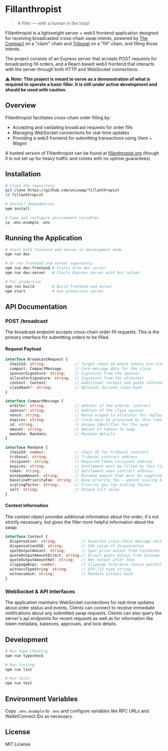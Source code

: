 # Fillanthropist

> A filler — with a human in the loop!

Fillanthropist is a lightweight server + web3 frontend application designed for receiving broadcasted cross-chain swap intents, powered by [The Compact](https://github.com/uniswap/the-compact) on a "claim" chain and [Tribunal](https://github.com/uniswap/tribunal) on a "fill" chain, and filling those intents.

The project consists of an Express server that accepts POST requests for broadcasting fill orders, and a React-based web3 frontend that interacts with the server through both HTTP and WebSocket connections.

⚠️ **Note: This project is meant to serve as a demonstration of what is required to operate a basic filler. It is still under active development and should be used with caution.**

## Overview

Fillanthropist facilitates cross-chain order filling by:
- Accepting and validating broadcast requests for order fills
- Managing WebSocket connections for real-time updates
- Providing a web3 frontend for submitting transactions using Viem + Wagmi

A hosted version of Fillanthropist can be found at [fillanthropist.org](https://fillanthropist.org/) (though it is not set up for heavy traffic and comes with no uptime guarantees).

## Installation

```bash
# Clone the repository
git clone https://github.com/uniswap/fillanthropist
cd fillanthropist

# Install dependencies
npm install

# Copy and configure environment variables
cp .env.example .env
```

## Running the Application

```bash
# Start both frontend and server in development mode
npm run dev

# Or run frontend and server separately
npm run dev:frontend # Starts Vite dev server
npm run dev:server   # Starts Express server with hot reload

# For production
npm run build        # Build frontend and server
npm start            # Run production server
```

## API Documentation

### POST /broadcast

The broadcast endpoint accepts cross-chain order fill requests. This is the primary interface for submitting orders to be filled.

#### Request Payload

```typescript
interface BroadcastRequest {
  chainId: string;             // Target chain ID where tokens are claimed
  compact: CompactMessage;     // Core message data for the claim
  sponsorSignature: string;    // Signature from the sponsor
  allocatorSignature: string;  // Signature from the allocator
  context: Context;            // Additional context and quote information
  claimHash?: string;          // Optional derived claim hash
}

interface CompactMessage {
  arbiter: string;             // Address of the arbiter contract
  sponsor: string;             // Address of the claim sponsor
  nonce: string;               // Nonce scoped to allocator for replay protection
  expires: string;             // Claim must be processed by this time
  id: string;                  // Unique identifier for the swap
  amount: string;              // Amount of tokens to swap
  mandate: Mandate;            // Mandate details
}

interface Mandate {
  chainId: number;             // Chain ID for tribunal contract
  tribunal: string;            // Tribunal contract address
  recipient: string;           // Required token recipient address
  expires: string;             // Settlement must be filled by this time
  token: string;               // Settlement oken contract address
  minimumAmount: string;       // Minimum amount that must be supplied
  baselinePriorityFee: string; // Base priority fee — amount scaling kicks in at higher priority fees
  scalingFactor: string;       // Priority gas fee scaling factor
  salt: string;                // Unique salt value
}
```

#### Context Information

The context object provides additional information about the order; it's not strictly necessary, but gives the filler more helpful information about the swap:

```typescript
interface Context {
  dispensation: string;           // Expected cross-chain message cost
  dispensationUSD: string;        // USD value of dispensation
  spotOutputAmount: string;       // Spot price output from CoinGecko
  quoteOutputAmountDirect: string;// Direct quote output from Uniswap
  quoteOutputAmountNet: string;   // Net output after fees
  slippageBips: number;           // Slippage tolerance (basis points)
  witnessTypeString: string;      // EIP-712 type string
  witnessHash: string;            // Mandate witness hash
}
```

### WebSocket & API Interfaces

The application maintains WebSocket connections for real-time updates about order status and events. Clients can connect to receive immediate notifications about any submitted swap requests. Clients can also query the server's api endpoints for recent requests as well as for information like token metadata, balances, approvals, and lock details.

## Development

```bash
# Run type checking
npm run typecheck

# Run linting
npm run lint

# Run tests
npm run test
```

## Environment Variables

Copy `.env.example` to `.env` and configure variables like RPC URLs and WalletConnect IDs as necessary.

## License

MIT License
